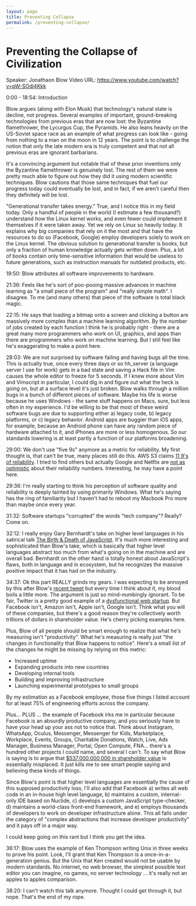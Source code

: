 ```yaml
---
layout: page
title: Preventing Collapse
permalink: /preventing-collapse/
---
```


Preventing the Collapse of Civilization
===

Speaker: Jonathaon Blow
Video URL: https://www.youtube.com/watch?v=pW-SOdj4Kkk

0:00 - 18:54: Introduction

Blow argues (along with Elon Musk) that technology's natural state is decline, not progress. Several examples of important, ground-breaking technologies from previous eras that are now lost: the Byzantine flamethrower, the Lycurgus Cup, the Pyramids. He also leans heavily on the US-Soviet space race as an example of what progress can look like - going from nothing to a man on the moon in 12 years. The point is to challenge the notion that only the late modern era is truly competent and that not all previous eras are ignorant barbarians.

It's a convincing argument but notable that of these prior inventions only the Byzantine flamethrower is genuinely lost. The rest of them we were pretty much able to figure out how they did it using modern scientific techniques. Blow cautions that those same techniques that fuel our progress today could eventually be lost, and in fact, if we aren't careful then they definitely will be lost.

"Generational transfer takes energy." True, and I notice this in my field today. Only a handful of people in the world (I estimate a few thousand?) understand how the Linux kernel works, and even fewer could implement it themselves if it were taken away. Yet we rely on Linux so heavily today. It explains why big companies that rely on it the most and that have the resources to do so (Facebook, Google) employ developers solely to work on the Linux kernel. The obvious solution to generational transfer is books, but only a fraction of human knowledge actually gets written down. Plus, a lot of books contain only time-sensitive information that would be useless to future generations, such as instruction manuals for outdated products, etc.

19:50: Blow attributes all software improvements to hardware.

21:36: Feels like he's sort of poo-pooing massive advances in machine learning as "a small piece of the program" and "really simple math". I disagree. To me (and many others) that piece of the software is total black magic.

22:15: He says that loading a bitmap onto a screen and clicking a button are massively more complex than a machine learning algorithm. By the number of jobs created by each function I think he is probably right - there are a great many more programmers who work on UI, graphics, and apps than there are programmers who work on machine learning. But I still feel like he's exaggerating to make a point here.

28:03: We are not surprised by software failing and having bugs all the time. This is actually true, once every three days or so hh_server (a language server I use for work) gets in a bad state and saving a Hack file in Vim causes the whole editor to freeze for 5 seconds. If I knew more about Vim and Vimscript in particular, I could dig in and figure out what the heck is going on, but at a surface level it's just broken. Blow walks through a million bugs in a bunch of different pieces of software. Maybe his life is worse because he uses Windows - the same stuff happens on Macs, sure, but less often in my experience. I'd be willing to be that most of these weird software bugs are due to supporting either a) legacy code, b) legacy platforms, or c) legacy behavior. Android apps are buggier than iOS apps, for example, because an Android phone can have any random piece of hardware attached to it, and iPhones are more or less homogenous. So our standards lowering is at least partly a function of our platforms broadening.

29:00: We don't use "five 9s" anymore as a metric for reliability. My first thought is, that can't be true, many places still do this. AWS S3 claims [11 9's of reliability](https://blog.cloudsecurityalliance.org/2010/05/24/amazon-aws-11-9s-of-reliability/). I tried to find others but actually Google and Netflix are [not as optimistic](https://greenm3.typepad.com/green_m3_blog/2011/01/google-amazon-and-netflix-comment-on-uptime-99999.html) about their reliability numbers. Interesting, he may have a point here.

29:36: I'm really starting to think his perception of software quality and reliability is deeply tainted by using primarily Windows. What he's saying has the ring of familiarity but I haven't had to reboot my Macbook Pro more than maybe once every year.

31:32: Software startups "corrupted" the words "tech company"? Really? Come on.

32:12: I really enjoy Gary Bernhardt's take on higher level languages in his satirical talk [The Birth & Death of JavaScript](https://www.destroyallsoftware.com/talks/the-birth-and-death-of-javascript). It's much more interesting and sophisticated than Blow's take, which is basically that higher level languages abstract too much from what's going on in the machine and are overall bad. Bernhardt on the other hand is totally honest about JavaScript's flaws, both in language and in ecosystem, but he recognizes the massive positive impact that it has had on the industry.

34:37: Ok this part REALLY grinds my gears. I was expecting to be annoyed by this after Blow's [recent tweet](https://twitter.com/Jonathan_Blow/status/1154483536088276992?s=20) but every time I think about it, my blood boils a little more. The argument is just so mind-numbingly ignorant. To be fair, Twitter is a pretty good example of a [dysfunctional web startup](https://www.vanityfair.com/news/2018/02/how-twitter-lost-the-internet-war). But Facebook isn't, Amazon isn't, Apple isn't, Google isn't. Think what you will of these companies, but there's a good reason they're collectively worth trillions of dollars in shareholder value. He's cherry picking examples here.

Plus, Blow of all people should be smart enough to realize that what he's measuring isn't "productivity". What he's measuring is really just "the changes in functionality that Blow happens to notice". Here's a small list of the changes he might be missing by relying on this metric:

- Increased uptime
- Expanding products into new countries
- Developing internal tools
- Building and improving infrastructure
- Launching experimental prototypes to small groups

By my estimation as a Facebook employee, those five things I listed account for at least 75% of engineering efforts across the company.

Plus... PLUS ... the example of Facebook irks me in particular because Facebook is an absurdly productive company, and you seriously have to have your head up your ass not to notice that. Think about Instagram, WhatsApp, Oculus, Messenger, Messenger for Kids, Marketplace, Workplace, Events, Groups, Charitable Donations, Watch, Live, Ads Manager, Business Manager, Portal, Open Compute, FNA... there's a hundred other projects I could name, and several I can't. To say what Blow is saying is to argue that [$537,000,000,000 in shareholder value](https://www.google.com/search?tbm=fin&q=NASDAQ:+FB&stick=H4sIAAAAAAAAAONgecRoyi3w8sc9YSmdSWtOXmNU4-IKzsgvd80rySypFJLgYoOy-KR4uLj0c_UNiqosM0pyeBaxcvk5Brs4BlopuDkBAKarQhxHAAAA&biw=1680&bih=916#scso=_DrpNXcukBoaU0wK646_wDA6:0) is essentially misplaced. It just kills me to see smart people saying and believing these kinds of things.

Since Blow's point is that higher level languages are essentially the cause of this supposed productivity loss, I'll also add that Facebook a) writes all web code in an in-house high level language, b) maintains a custom, internal-only IDE based on Nuclide, c) develops a custom JavaScript type-checker, d) maintains a world-class front-end framework, and e) employs thousands of developers to work on developer infrastructure alone. This all falls under the category of "complex abstractions that increase developer productivity" and it pays off in a major way.

I could keep going on this rant but I think you get the idea.

36:17: Blow uses the example of Ken Thompson writing Unix in three weeks to prove his point. Look, I'll grant that Ken Thompson is a once-in-a-generation genius. But the Unix that Ken created would not be usable by modern standards. No internet, no web browser, the simplest possible text editor you can imagine, no games, no server technology ... it's really not an apples to apples comparison.

38:20: I can't watch this talk anymore. Thought I could get through it, but nope. That's the end of my rope.
